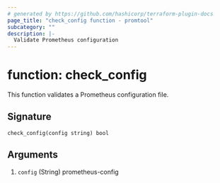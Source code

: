 ```yaml
---
# generated by https://github.com/hashicorp/terraform-plugin-docs
page_title: "check_config function - promtool"
subcategory: ""
description: |-
  Validate Prometheus configuration
---
```


# function: check_config

This function validates a Prometheus configuration file.



## Signature

<!-- signature generated by tfplugindocs -->
```text
check_config(config string) bool
```

## Arguments

<!-- arguments generated by tfplugindocs -->
1. `config` (String) prometheus-config


